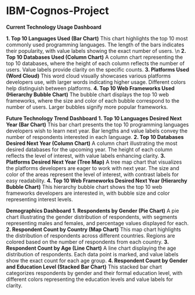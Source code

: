 # IBM-Cognos-Project

**Current Technology Usage Dashboard**

**1. Top 10 Languages Used (Bar Chart)**
This chart highlights the top 10 most commonly used programming languages. The length of the bars indicates their popularity, with value labels showing the exact number of users. \n
**2. Top 10 Databases Used (Column Chart)**
A column chart representing the top 10 databases, where the height of each column reflects the number of users. Value labels provide clarity on the specific counts.
**3. Platforms Used (Word Cloud)**
This word cloud visually showcases various platforms developers use, with larger words indicating higher usage. Different colors help distinguish between platforms.
**4. Top 10 Web Frameworks Used (Hierarchy Bubble Chart)**
The bubble chart displays the top 10 web frameworks, where the size and color of each bubble correspond to the number of users. Larger bubbles signify more popular frameworks.

**Future Technology Trend Dashboard**
**1. Top 10 Languages Desired Next Year (Bar Chart)**
This bar chart presents the top 10 programming languages developers wish to learn next year. Bar lengths and value labels convey the number of respondents interested in each language.
**2. Top 10 Databases Desired Next Year (Column Chart)**
A column chart illustrating the most desired databases for the upcoming year. The height of each column reflects the level of interest, with value labels enhancing clarity.
**3. Platforms Desired Next Year (Tree Map)**
A tree map chart that visualizes the platforms developers are eager to work with next year. The size and color of the areas represent the level of interest, with contrast labels for easy readability.
**4. Top 10 Web Frameworks Desired Next Year (Hierarchy Bubble Chart)**
This hierarchy bubble chart shows the top 10 web frameworks developers are interested in, with bubble size and color representing interest levels.

**Demographics Dashboard**
**1. Respondents by Gender (Pie Chart)**
A pie chart illustrating the gender distribution of respondents, with segments representing males and females, and percentage values displayed for each.
**2. Respondent Count by Country (Map Chart)**
This map chart highlights the distribution of respondents across different countries. Regions are colored based on the number of respondents from each country.
**3. Respondent Count by Age (Line Chart)**
A line chart displaying the age distribution of respondents. Each data point is marked, and value labels show the exact count for each age group.
**4. Respondent Count by Gender and Education Level (Stacked Bar Chart)**
This stacked bar chart categorizes respondents by gender and their formal education level, with different colors representing the education levels and value labels for clarity.
